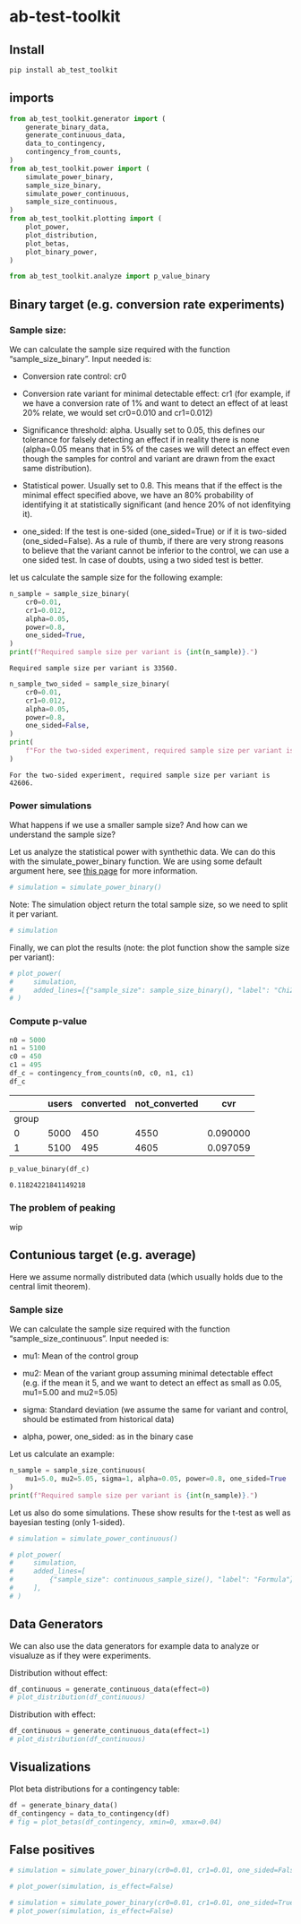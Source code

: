 # ab-test-toolkit

<!-- WARNING: THIS FILE WAS AUTOGENERATED! DO NOT EDIT! -->

## Install

``` sh
pip install ab_test_toolkit
```

## imports

``` python
from ab_test_toolkit.generator import (
    generate_binary_data,
    generate_continuous_data,
    data_to_contingency,
    contingency_from_counts,
)
from ab_test_toolkit.power import (
    simulate_power_binary,
    sample_size_binary,
    simulate_power_continuous,
    sample_size_continuous,
)
from ab_test_toolkit.plotting import (
    plot_power,
    plot_distribution,
    plot_betas,
    plot_binary_power,
)

from ab_test_toolkit.analyze import p_value_binary
```

## Binary target (e.g. conversion rate experiments)

### Sample size:

We can calculate the sample size required with the function
“sample_size_binary”. Input needed is:

- Conversion rate control: cr0

- Conversion rate variant for minimal detectable effect: cr1 (for
  example, if we have a conversion rate of 1% and want to detect an
  effect of at least 20% relate, we would set cr0=0.010 and cr1=0.012)

- Significance threshold: alpha. Usually set to 0.05, this defines our
  tolerance for falsely detecting an effect if in reality there is none
  (alpha=0.05 means that in 5% of the cases we will detect an effect
  even though the samples for control and variant are drawn from the
  exact same distribution).

- Statistical power. Usually set to 0.8. This means that if the effect
  is the minimal effect specified above, we have an 80% probability of
  identifying it at statistically significant (and hence 20% of not
  idenfitying it).

- one_sided: If the test is one-sided (one_sided=True) or if it is
  two-sided (one_sided=False). As a rule of thumb, if there are very
  strong reasons to believe that the variant cannot be inferior to the
  control, we can use a one sided test. In case of doubts, using a two
  sided test is better.

let us calculate the sample size for the following example:

``` python
n_sample = sample_size_binary(
    cr0=0.01,
    cr1=0.012,
    alpha=0.05,
    power=0.8,
    one_sided=True,
)
print(f"Required sample size per variant is {int(n_sample)}.")
```

    Required sample size per variant is 33560.

``` python
n_sample_two_sided = sample_size_binary(
    cr0=0.01,
    cr1=0.012,
    alpha=0.05,
    power=0.8,
    one_sided=False,
)
print(
    f"For the two-sided experiment, required sample size per variant is {int(n_sample_two_sided)}."
)
```

    For the two-sided experiment, required sample size per variant is 42606.

### Power simulations

What happens if we use a smaller sample size? And how can we understand
the sample size?

Let us analyze the statistical power with synthethic data. We can do
this with the simulate_power_binary function. We are using some default
argument here, see [this
page](https://k111git.github.io/ab-test-simulator/power.html) for more
information.

``` python
# simulation = simulate_power_binary()
```

Note: The simulation object return the total sample size, so we need to
split it per variant.

``` python
# simulation
```

Finally, we can plot the results (note: the plot function show the
sample size per variant):

``` python
# plot_power(
#     simulation,
#     added_lines=[{"sample_size": sample_size_binary(), "label": "Chi2"}],
# )
```

### Compute p-value

``` python
n0 = 5000
n1 = 5100
c0 = 450
c1 = 495
df_c = contingency_from_counts(n0, c0, n1, c1)
df_c
```

<div>
<style scoped>
    .dataframe tbody tr th:only-of-type {
        vertical-align: middle;
    }
&#10;    .dataframe tbody tr th {
        vertical-align: top;
    }
&#10;    .dataframe thead th {
        text-align: right;
    }
</style>

|       | users | converted | not_converted | cvr      |
|-------|-------|-----------|---------------|----------|
| group |       |           |               |          |
| 0     | 5000  | 450       | 4550          | 0.090000 |
| 1     | 5100  | 495       | 4605          | 0.097059 |

</div>

``` python
p_value_binary(df_c)
```

    0.11824221841149218

### The problem of peaking

wip

## Contunious target (e.g. average)

Here we assume normally distributed data (which usually holds due to the
central limit theorem).

### Sample size

We can calculate the sample size required with the function
“sample_size_continuous”. Input needed is:

- mu1: Mean of the control group

- mu2: Mean of the variant group assuming minimal detectable effect
  (e.g. if the mean it 5, and we want to detect an effect as small as
  0.05, mu1=5.00 and mu2=5.05)

- sigma: Standard deviation (we assume the same for variant and control,
  should be estimated from historical data)

- alpha, power, one_sided: as in the binary case

Let us calculate an example:

``` python
n_sample = sample_size_continuous(
    mu1=5.0, mu2=5.05, sigma=1, alpha=0.05, power=0.8, one_sided=True
)
print(f"Required sample size per variant is {int(n_sample)}.")
```

Let us also do some simulations. These show results for the t-test as
well as bayesian testing (only 1-sided).

``` python
# simulation = simulate_power_continuous()
```

``` python
# plot_power(
#     simulation,
#     added_lines=[
#         {"sample_size": continuous_sample_size(), "label": "Formula"}
#     ],
# )
```

## Data Generators

We can also use the data generators for example data to analyze or
visualuze as if they were experiments.

Distribution without effect:

``` python
df_continuous = generate_continuous_data(effect=0)
# plot_distribution(df_continuous)
```

Distribution with effect:

``` python
df_continuous = generate_continuous_data(effect=1)
# plot_distribution(df_continuous)
```

## Visualizations

Plot beta distributions for a contingency table:

``` python
df = generate_binary_data()
df_contingency = data_to_contingency(df)
# fig = plot_betas(df_contingency, xmin=0, xmax=0.04)
```

## False positives

``` python
# simulation = simulate_power_binary(cr0=0.01, cr1=0.01, one_sided=False)
```

``` python
# plot_power(simulation, is_effect=False)
```

``` python
# simulation = simulate_power_binary(cr0=0.01, cr1=0.01, one_sided=True)
# plot_power(simulation, is_effect=False)
```
